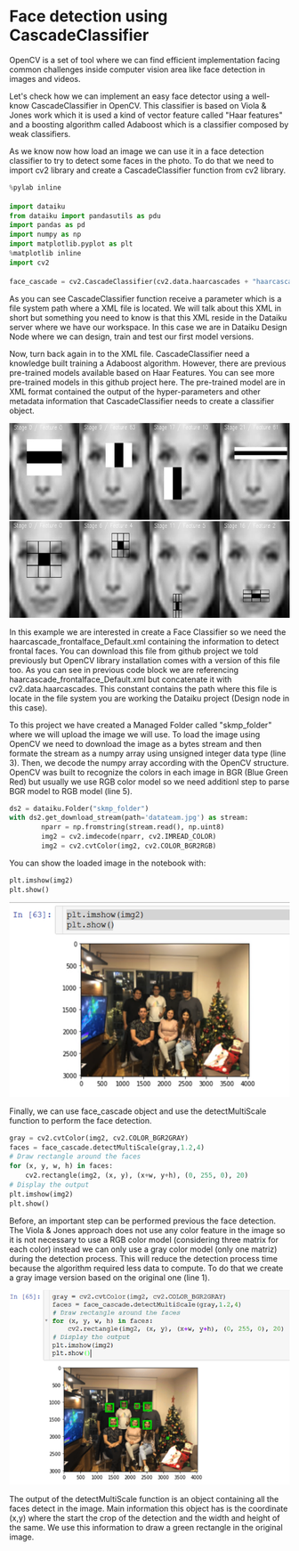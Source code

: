 # Face detection using CascadeClassifier

OpenCV is a set of tool where we can find efficient implementation facing common challenges inside computer vision area like face detection in images and videos.

Let's check how we can implement an easy face detector using a well-know CascadeClassifier in OpenCV. This classifier is based on Viola & Jones work which it is used a kind of vector feature called "Haar features" and a boosting algorithm called Adaboost which is a classifier composed by weak classifiers.

As we know now how load an image we can use it in a face detection classifier to try to detect some faces in the photo. To do that we need to import cv2 library and create a CascadeClassifier function from cv2 library.

```python
%pylab inline
 
import dataiku
from dataiku import pandasutils as pdu
import pandas as pd
import numpy as np
import matplotlib.pyplot as plt
%matplotlib inline
import cv2
 
face_cascade = cv2.CascadeClassifier(cv2.data.haarcascades + "haarcascade_frontalface_Default.xml")
```

As you can see CascadeClassifier function receive a parameter which is a file system path where a XML file  is located. We will talk about this XML in short but something you need to know is that this XML reside in the Dataiku server where we have our workspace. In this case we are in Dataiku Design Node where we can design, train and test our first model versions.

Now, turn back again in to the XML file. CascadeClassifier need a knowledge built training a Adaboost algorithm. However, there are previous pre-trained models available based on Haar Features. You can see more pre-trained models in this github project here. The pre-trained model are in XML format contained the output of the hyper-parameters and other metadata information that CascadeClassifier needs to create a classifier object. 

<img src="images/haar_features.png?raw=true" width="600" height="350" alt="Dataset section"/>

In this example we are interested in create a Face Classifier so we need the haarcascade_frontalface_Default.xml containing the information to detect frontal faces. You can download this file from github project we told previously but OpenCV library installation comes with a version of this file too. As you can see in previous code block we are referencing haarcascade_frontalface_Default.xml but concatenate it with cv2.data.haarcascades. This constant contains the path where this file is locate in the file system you are working the Dataiku project (Design node in this case).

To this project we have created a Managed Folder called "skmp_folder" where we will upload the image we will use. To load the image using OpenCV we need to download the image as a bytes stream and then formate the stream as a numpy array using unsigned integer data type (line 3). Then, we decode the numpy array according with the OpenCV structure. OpenCV was built to recognize the colors in each image in BGR (Blue Green Red) but usually we use RGB color model so we need additionl step to parse BGR model to RGB model (line 5).

```python
ds2 = dataiku.Folder("skmp_folder")
with ds2.get_download_stream(path='datateam.jpg') as stream:
        nparr = np.fromstring(stream.read(), np.uint8)
        img2 = cv2.imdecode(nparr, cv2.IMREAD_COLOR)
        img2 = cv2.cvtColor(img2, cv2.COLOR_BGR2RGB)
```

You can show the loaded image in the notebook with:

```python
plt.imshow(img2)
plt.show()
```


<img src="images/dataiku-opencv-face-1.png?raw=true" width="600" height="350" alt="Dataset section"/>

Finally, we can use face_cascade object and use the detectMultiScale function to perform the face detection.

```python
gray = cv2.cvtColor(img2, cv2.COLOR_BGR2GRAY)
faces = face_cascade.detectMultiScale(gray,1.2,4)
# Draw rectangle around the faces
for (x, y, w, h) in faces:
    cv2.rectangle(img2, (x, y), (x+w, y+h), (0, 255, 0), 20)
# Display the output
plt.imshow(img2)
plt.show()
```

Before, an important step can be performed previous the face detection. The Viola & Jones approach does not use any color feature in the image so it is not necessary to use a RGB color model (considering three matrix for each color) instead we can only use a gray color model (only one matriz) during the detection process. This will reduce the detection process time because the algorithm required less data to compute. To do that we create a gray image version based on the original one (line 1).


<img src="images/dataiku-opencv-face-2.png?raw=true" width="600" height="350" alt="Dataset section"/>

The output of the detectMultiScale function is an object containing all the faces detect in the image. Main information this object has is the coordinate (x,y) where the start the crop of the detection and the width and height of the same. We use this information to draw a green rectangle in the original image.
